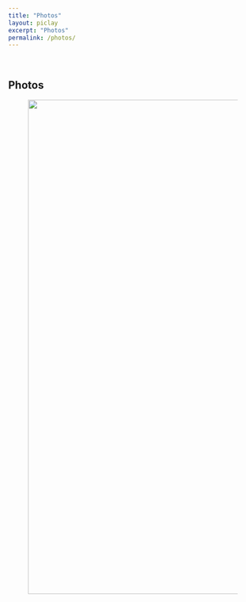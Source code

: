 ```yaml
---
title: "Photos"
layout: piclay
excerpt: "Photos"
permalink: /photos/
---
```


<br>

## Photos

<div class="container-fluid">
<div class="row">
<div class="col-sm-12">
<figure>
<img src="{{ site.url }}{{ site.baseurl }}/images/page-under-construction-icon.jpg" class="img-responsive" width="1000px" height="auto" />
<figcaption>
</figcaption>
</figure>
</div>
</div>
</div>